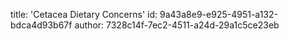 title: 'Cetacea Dietary Concerns'
id: 9a43a8e9-e925-4951-a132-bdca4d93b67f
author: 7328c14f-7ec2-4511-a24d-29a1c5ce23eb
